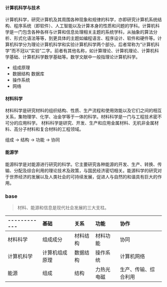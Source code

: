 #### 计算机科学与技术
计算机科学，研究计算机及其周围各种现象和规律的科学，亦即研究计算机系统结构、程序系统（即软件）、人工智能以及计算本身的性质和问题的学科。计算机科学是一门包含各种各样与计算和信息处理相关主题的系统学科，从抽象的算法分析、形式化语法等等，到更具体的主题如编程语言、程序设计、软件和硬件等。计算机科学分为理论计算机科学和实验计算机科学两个部分。后者常称为“计算机科学”而不冠以“实验”二字。前者有其他名称，如计算理论、计算机理论、计算机科学基础、计算机科学数学基础等。数学文献中一般指理论计算机科学。

* 组成原理
* 数据结构 数据库
* 操作系统
* 网络

#### 材料科学
材料科学是研究材料的组织结构、性质、生产流程和使用效能以及它们之间的相互关系，集物理学、化学、冶金学等于一体的科学。材料科学是一门与工程技术密不可分的应用科学。
材料科学是研究、开发、生产和应用金属材料、无机非金属材料、高分子材料和复合材料的工程领域。

组成 -> 结构 -> 功能 -> 协同

#### 能源学
能源科学是对能源进行研究的科学。它主要研究各种能源的开发、生产、转换、传输、分配及综合利用的理论技术及政策，与国民经济密切相关。能源科学的研究对于世界经济的发展以及人类社会的可持续发展，促进人与自然的和谐具有巨大的作用。

### base

> 材料、能源和信息是现代社会发展的三大支柱。

| ------------ | 基础           | 关系     | 功能       | 协作                 |
|:-------------|:---------------|:---------|:-----------|:---------------------|
| 材料科学     | 组成成分       | 材料结构 | 材料功能   | 协同                 |
| 计算机科学   | 计算机组成原理 | 数据结构 | 操作系统   | 计算机网络           |
| 能源         | 组成           | 结构     | 力热光电磁 | 生产、传输、综合利用 |
